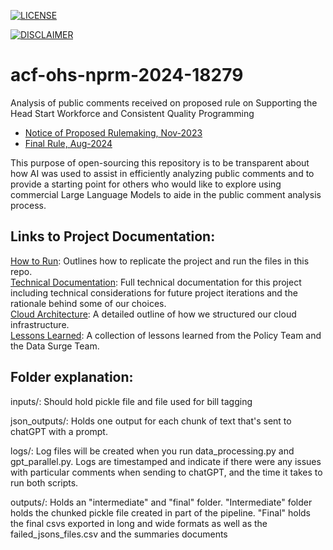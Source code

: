 [![LICENSE](https://img.shields.io/badge/Link-License-blue.svg)](https://github.com/HHS/acf-ohs-nprm-2024-18279/blob/main/LICENSE)

[![DISCLAIMER](https://img.shields.io/badge/Link-Disclaimer-blue.svg)](https://github.com/HHS/acf-ohs-nprm-2024-18279/blob/main/DISCLAIMER)

# acf-ohs-nprm-2024-18279
Analysis of public comments received on proposed rule on Supporting the Head Start Workforce and Consistent Quality Programming
- [Notice of Proposed Rulemaking, Nov-2023](https://www.federalregister.gov/documents/2023/11/20/2023-25038/supporting-the-head-start-workforce-and-consistent-quality-programming)
- [Final Rule, Aug-2024](https://www.federalregister.gov/documents/2024/08/21/2024-18279/supporting-the-head-start-workforce-and-consistent-quality-programming)

This purpose of open-sourcing this repository is to be transparent about how AI was used to assist in efficiently analyzing public comments and to provide a starting point for others who would like to explore using commercial Large Language Models to aide in the public comment analysis process.

## Links to Project Documentation:
[How to Run](documentation/how_to_run.md): Outlines how to replicate the project and run the files in this repo.\
[Technical Documentation](documentation/full_technical_documentation.md): Full technical documentation for this project including technical considerations for future project iterations and the rationale behind some of our choices.\
[Cloud Architecture](documentation/cloud_architecture.md): A detailed outline of how we structured our cloud infrastructure.\
[Lessons Learned](documentation/lessons_learned.md): A collection of lessons learned from the Policy Team and the Data Surge Team.
  
## Folder explanation:
inputs/: Should hold pickle file and file used for bill tagging

json_outputs/: Holds one output for each chunk of text that's sent to chatGPT with a prompt. 

logs/: Log files will be created when you run data_processing.py and gpt_parallel.py. Logs are timestamped and indicate if there were any issues with particular comments when sending to chatGPT, and the time it takes to run both scripts.

outputs/: Holds an "intermediate" and "final" folder. "Intermediate" folder holds the chunked pickle file created in part of the pipeline. "Final" holds the final csvs exported in long and wide formats as well as the failed_jsons_files.csv and the summaries documents
